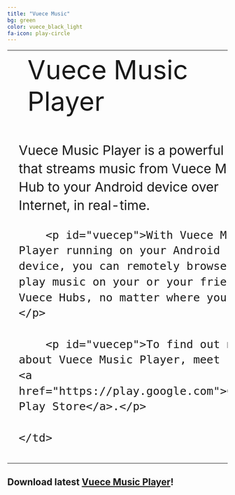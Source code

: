 ```yaml
---
title: "Vuece Music"
bg: green
color: vuece_black_light
fa-icon: play-circle
---
```


<head>
<style>
#vuecep{
    font-size: 30px;
}
</style>
</head>

<table>
  <tr>
    <td rowspan="2">
    <span class="fa-stack subtlecircle" style="font-size:60px; background:rgba(255,166,0,0)">
		  <i class="fa fa-circle fa-stack-2x text-vuece_black_light"></i>
		  <i class="fa fa-android fa-stack-1x text-green"></i>
	</span>
	</td>
	<td style="font-size:60px;text-align:left;line-height:1.2;">
    	Vuece Music Player
	</td>		
  </tr>
  
   <tr>
	<td style="font-size:30px;line-height:1.4;padding:10px;">
    	<p id="vuecep">Vuece Music Player is a powerful app that streams music from Vuece Music Hub to your Android device over Internet, in real-time.</p>
    	
    	<p id="vuecep">With Vuece Music Player running on your Android device, you can remotely browse and play music on your or your friends' Vuece Hubs, no matter where you are.</p>
    	
    	<p id="vuecep">To find out more about Vuece Music Player, meet us in <a href="https://play.google.com">Google Play Store</a>.</p>
    	
	</td>		
  </tr>
</table>

## Download latest [Vuece Music Player](http://example.com/)!
